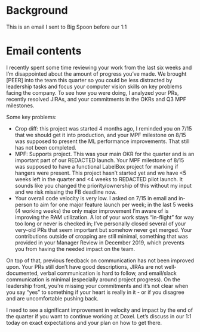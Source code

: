 # Background
This is an email I sent to Big Spoon before our 1:1

# Email contents
I recently spent some time reviewing your work from the last six weeks and I’m disappointed about the amount of progress you’ve made. We brought [PEER] into the team this quarter so you could be less distracted by leadership tasks and focus your computer vision skills on key problems facing the company. To see how you were doing, I analyzed your PRs, recently resolved JIRAs, and your commitments in the OKRs and Q3 MPF milestones.

Some key problems:

* Crop diff: this project was started 4 months ago, I reminded you on 7/15 that we should get it into production, and your MPF milestone on 8/15 was supposed to present the ML performance improvements. That still has not been completed.
* MPF: Supports project. This was your main OKR for the quarter and is an important part of our REDACTED launch. Your MPF milestone of 8/15 was supposed to have a functional LabelBox project for marking if hangers were present. This project hasn’t started yet and we have <5 weeks left in the quarter and <4 weeks to REDACTED pilot launch. It sounds like you changed the priority/ownership of this without my input and we risk missing the FB deadline now.
* Your overall code velocity is very low. I asked on 7/15 in email and in-person to aim for one major feature launch per week; in the last 5 weeks (4 working weeks) the only major improvement I’m aware of is improving the RAM utilization. A lot of your work stays “in-flight” for way too long or never is checked in; I’ve personally closed several of your very-old PRs that seem important but somehow never get merged. Your contributions outside of cropping are still minimal, something that was provided in your Manager Review in December 2019, which prevents you from having the needed impact on the team.

On top of that, previous feedback on communication has not been improved upon. Your PRs still don’t have good descriptions, JIRAs are not well-documented, verbal communication is hard to follow, and email/slack communication is minimal (especially around project progress). On the leadership front, you’re missing your commitments and it’s not clear when you say “yes” to something if your heart is really in it - or if you disagree and are uncomfortable pushing back. 

I need to see a significant improvement in velocity and impact by the end of the quarter if you want to continue working at Doxel. Let’s discuss in our 1:1 today on exact expectations and your plan on how to get there. 
